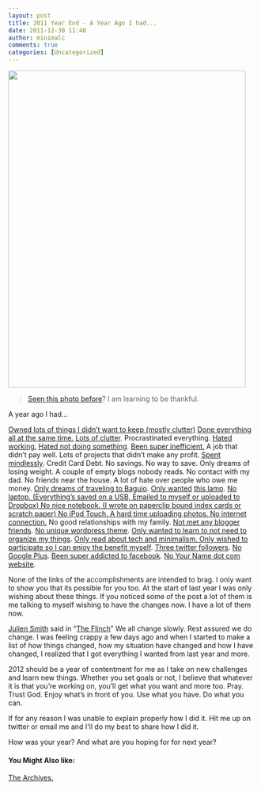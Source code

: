 ```yaml
---
layout: post
title: 2011 Year End - A Year Ago I had...
date: 2011-12-30 11:48
author: minimalc
comments: true
categories: [Uncategorized]
---
```

<img class="alignnone" title="Thankful" src="https://lh5.googleusercontent.com/-rLInNXlj5AU/Tr6YGBiWZsI/AAAAAAAAGNY/DROGBK680YA/s640/SAM_4684.JPG" alt="" width="480" height="640" />
<blockquote><a href="http://minimalchanges.com/happy-to-update-november-2011/">Seen this photo before</a>? I am learning to be thankful.</blockquote>
A year ago I had...

<a href="http://minimalchanges.com/100-things-challenge-december-2011/">Owned lots of things I didn’t want to keep (mostly clutter)</a>
<a href="http://minimalchanges.com/minimal-changes-and-why-i-single-task/"> Done everything all at the same time.</a>
<a href="http://minimalchanges.com/8-ways-to-live-free-with-less-stuff-my-story-of-stuff/"> Lots of clutter</a>.
Procrastinated everything.
<a href="http://minimalchanges.com/how-to-fix-i-dont-feel-like-working/"> Hated working.</a>
<a href="http://minimalchanges.com/the-sweetness-of-doing-nothing/"> Hated not doing something</a>.
<a href="http://minimalchanges.com/how-to-do-a-weeks-worth-of-work-in-a-day-without-rushing/">Been super inefficient.</a>
A job that didn’t pay well.
Lots of projects that didn’t make any profit.
<a href="http://minimalchanges.com/minimal-changes-that-grows-savings/">Spent mindlessly</a>.
Credit Card Debt.
No savings.
No way to save.
Only dreams of losing weight.
A couple of empty blogs nobody reads.
No contact with my dad.
No friends near the house.
A lot of hate over people who owe me money.
<a href="http://philippineislandliving.com/baguio-broke-travel-adventure/"> Only dreams of traveling to Baguio</a>.
<a href="http://minimalchanges.com/the-sweetness-of-doing-nothing/">Only wanted</a> <a href="http://philippineislandliving.com/relax-with-a-boracay-lamp-from-baclaran/">this lamp</a>.
<a href="http://minimalchanges.com/my-100-things/"> No laptop. (Everything’s saved on a USB, Emailed to myself or uploaded to Dropbox)
No nice notebook. (I wrote on paperclip bound index cards or scratch paper)
No iPod Touch.
A hard time uploading photos.
No internet connection.</a>
No good relationships with my family.
<a href="http://minimalchanges.com/2011-book-giveaway/">Not met any blogger friends</a>.
<a href="http://philippineislandliving.com"> No unique wordpress theme</a>.
<a href="http://minimalchanges.com/my-minimal-changes-to-a-minimalist-lifestyle/"> Only wanted to learn to not need to organize my things</a>.
<a href="http://minimalchanges.com/my-minimalist-experiment/"> Only read about tech and minimalism.
Only wished to participate so I can enjoy the benefit myself</a>.
<a href="http://twitter.com/kevinolega"> Three twitter followers</a>.
<a href="https://plus.google.com/u/0/107007774605671245935/posts"> No Google Plus</a>.
<a href="http://minimalchanges.com/why-i-chose-to-live-without-facebook/">Been super addicted to facebook</a>.
<a href="http://kevinolega.com">No Your Name dot com website</a>.

None of the links of the accomplishments are intended to brag. I only want to show you that its possible for you too. At the start of last year I was only wishing about these things. If you noticed some of the post a lot of them is me talking to myself wishing to have the changes now. I have a lot of them now.

<a href="http://inoveryourhead.net/">Julien Smith</a> said in “<a href="http://www.amazon.com/The-Flinch-ebook/dp/B0062Q7S3S">The Flinch</a>” We all change slowly. Rest assured we do change. I was feeling crappy a few days ago and when I started to make a list of how things changed, how my situation have changed and how I have changed, I realized that I got everything I wanted from last year and more.

2012 should be a year of contentment for me as I take on new challenges and learn new things. Whether you set goals or not, I believe that whatever it is that you’re working on, you’ll get what you want and more too. Pray. Trust God. Enjoy what’s in front of you. Use what you have. Do what you can.

If for any reason I was unable to explain properly how I did it. Hit me up on twitter or email me and I'll do my best to share how I did it.

How was your year? And what are you hoping for for next year?
<h4><strong>You Might Also like:</strong></h4>
<a href="http://minimalchanges.com/">The Archives.</a>
